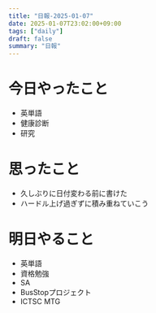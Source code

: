 ```yaml
---
title: "日報-2025-01-07"
date: 2025-01-07T23:02:00+09:00
tags: ["daily"]
draft: false
summary: "日報"
---
```


# 今日やったこと
- 英単語
- 健康診断
- 研究

# 思ったこと
- 久しぶりに日付変わる前に書けた
- ハードル上げ過ぎずに積み重ねていこう

# 明日やること
- 英単語
- 資格勉強
- SA
- BusStopプロジェクト
- ICTSC MTG
